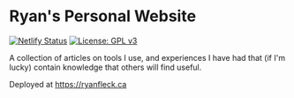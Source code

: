 # Ryan's Personal Website

[![Netlify Status](https://api.netlify.com/api/v1/badges/5908a5eb-f59e-497f-b5ed-1867774d393e/deploy-status)](https://app.netlify.com/sites/ryanfleck/deploys) [![License: GPL v3](https://img.shields.io/badge/-GPL%20v3-red.svg?style=plastic&logo=gnu)](https://www.gnu.org/licenses/gpl-3.0)

A collection of articles on tools I use, and experiences I have had that (if I'm lucky) contain knowledge that others will find useful.

Deployed at <https://ryanfleck.ca>
